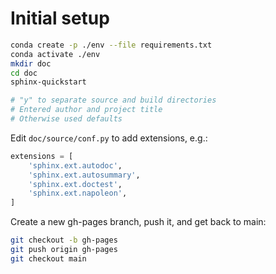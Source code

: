 # Initial setup

```bash
conda create -p ./env --file requirements.txt
conda activate ./env
mkdir doc
cd doc
sphinx-quickstart

# "y" to separate source and build directories
# Entered author and project title
# Otherwise used defaults
```

Edit `doc/source/conf.py` to add extensions, e.g.:

```python
extensions = [
    'sphinx.ext.autodoc',
    'sphinx.ext.autosummary',
    'sphinx.ext.doctest',
    'sphinx.ext.napoleon',
]
```

Create a new gh-pages branch, push it, and get back to main:

```bash
git checkout -b gh-pages
git push origin gh-pages
git checkout main
```

